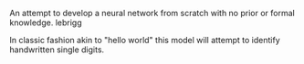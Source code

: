 An attempt to develop a neural network from scratch with no prior or formal knowledge. lebrigg

 
In classic fashion akin to "hello world" this model will attempt to identify handwritten single digits.